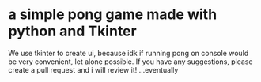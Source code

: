 # a simple pong game made with python and Tkinter

We use tkinter to create ui, because idk if running pong on console would be very convenient, let alone possible.
If you have any suggestions, please create a pull request and i will review it! ...eventually
